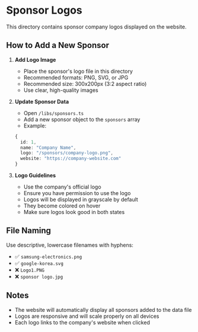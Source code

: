 # Sponsor Logos

This directory contains sponsor company logos displayed on the website.

## How to Add a New Sponsor

1. **Add Logo Image**
   - Place the sponsor's logo file in this directory
   - Recommended formats: PNG, SVG, or JPG
   - Recommended size: 300x200px (3:2 aspect ratio)
   - Use clear, high-quality images

2. **Update Sponsor Data**
   - Open `/libs/sponsors.ts`
   - Add a new sponsor object to the `sponsors` array
   - Example:
   ```typescript
   {
     id: 1,
     name: "Company Name",
     logo: "/sponsors/company-logo.png",
     website: "https://company-website.com"
   }
   ```

3. **Logo Guidelines**
   - Use the company's official logo
   - Ensure you have permission to use the logo
   - Logos will be displayed in grayscale by default
   - They become colored on hover
   - Make sure logos look good in both states

## File Naming

Use descriptive, lowercase filenames with hyphens:
- ✅ `samsung-electronics.png`
- ✅ `google-korea.svg`
- ❌ `Logo1.PNG`
- ❌ `sponsor logo.jpg`

## Notes

- The website will automatically display all sponsors added to the data file
- Logos are responsive and will scale properly on all devices
- Each logo links to the company's website when clicked 